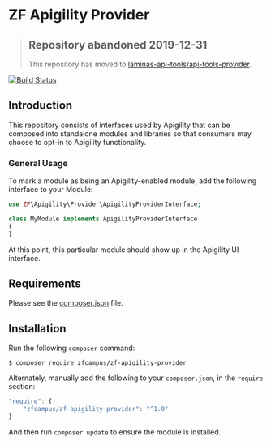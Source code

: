 ZF Apigility Provider
=====================

> ## Repository abandoned 2019-12-31
>
> This repository has moved to [laminas-api-tools/api-tools-provider](https://github.com/laminas-api-tools/api-tools-provider).

[![Build Status](https://secure.travis-ci.org/zfcampus/zf-apigility-provider.svg?branch=master)](https://secure.travis-ci.org/zfcampus/zf-apigility-provider)

Introduction
------------

This repository consists of interfaces used by Apigility that can be composed
into standalone modules and libraries so that consumers may choose to opt-in to
Apigility functionality.

### General Usage

To mark a module as being an Apigility-enabled module, add the following
interface to your Module:

```php
use ZF\Apigility\Provider\ApigilityProviderInterface;

class MyModule implements ApigilityProviderInterface
{
}
```

At this point, this particular module should show up in the Apigility UI interface.

Requirements
------------
  
Please see the [composer.json](composer.json) file.

Installation
------------

Run the following `composer` command:

```console
$ composer require zfcampus/zf-apigility-provider
```

Alternately, manually add the following to your `composer.json`, in the `require` section:

```javascript
"require": {
    "zfcampus/zf-apigility-provider": "^1.0"
}
```

And then run `composer update` to ensure the module is installed.
